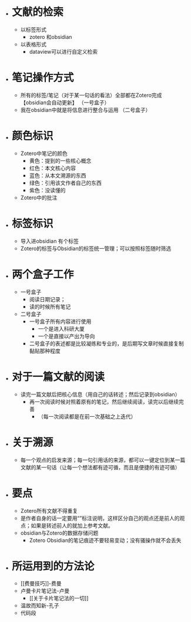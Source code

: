 - # 文献的检索
	- 以标签形式
		- zotero 和obsidian
	- 以表格形式
		- dataview可以进行自定义检索
- # 笔记操作方式
	- 所有的标签/笔记（对于某一句话的看法）全部都在Zotero完成 【obsidian会自动更新】 （一号盒子）
	- 我在obsidian中就是将信息进行整合与运用 （二号盒子）
- # 颜色标识
	- Zotero中笔记的颜色
		- 黄色：提到的一些核心概念
		- 红色：本文核心内容
		- 蓝色：从本文溯源的东西
		- 绿色：引用该文作者自己的东西
		- 紫色：没读懂的
	- Zotero中的批注
- # 标签标识
	- 导入进obsidian 有个标签
	- Zotero的标签与Obsidian的标签统一管理；可以按照标签随时筛选
- # 两个盒子工作
	- 一号盒子
		- 阅读日期记录；
		- 读的时候所有笔记
	- 二号盒子
		- 一号盒子所有内容进行使用
			- 一个是进入科研大厦
			- 一个是直接以产出为导向
		- 二号盒子的表述都是比较凝练和专业的，是后期写文章时候直接复制黏贴那种程度
- # 对于一篇文献的阅读
	- 读完一篇文献后把核心信息（用自己的话转述；然后记录到obsidian）
		- 再一次阅读时候对照着原有的笔记，然后继续阅读，读完以后继续完善
			- （每一次阅读都是在前一次基础之上迭代）
- # 关于溯源
	- 每一个观点的启发来源；每一句引用话的来源，都可以一键定位到某一篇文献的某一句话（让每一个想法都有迹可循，而且是便捷的有迹可循）
- # 要点
	- Zotero所有文献不得重复
	- 是作者自身的话一定要用“”标注说明，这样区分自己的观点还是前人的观点；如果是转述前人的就加上参考文献。
	- obsidian与Zotero的数据存储问题
		- Zotero Obsidian的笔记痕迹不要轻易变动；没有骚操作就不会丢失
- # 所运用到的方法论
	- [[费曼技巧]]-费曼
	- 卢曼卡片笔记法-卢曼
		- [[关于卡片笔记法的一切]]
	- 温故而知新-孔子
	- 代码段